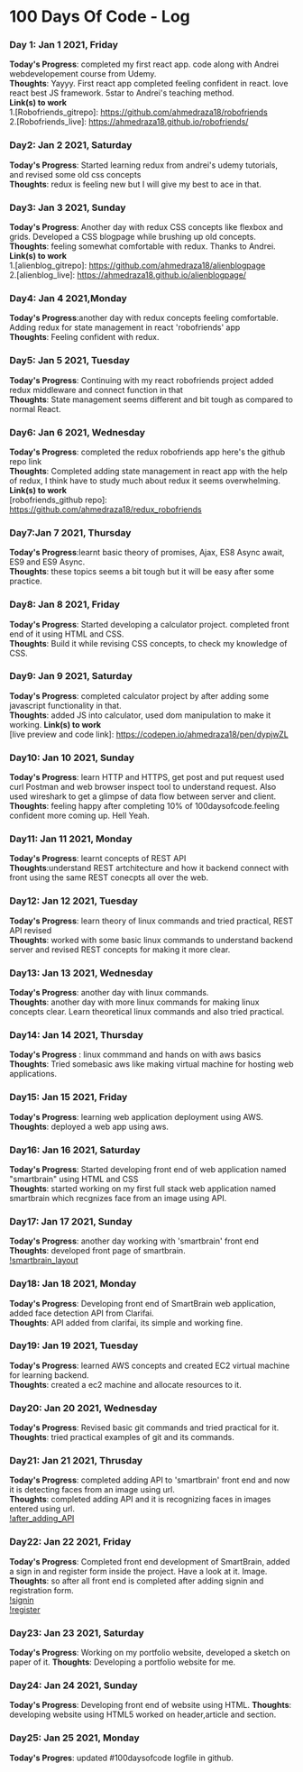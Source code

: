 # 100 Days Of Code - Log

### Day 1: Jan 1 2021, Friday
**Today's Progress**: completed my first react app. code along with Andrei webdevelopement course from Udemy.<br />
**Thoughts**: Yayyy. First react app completed feeling confident in react. love react best JS framework. 5star to Andrei's teaching method.<br />
**Link(s) to work**<br />
1.[Robofriends_gitrepo]: https://github.com/ahmedraza18/robofriends<br />
2.[Robofriends_live]: https://ahmedraza18.github.io/robofriends/ <br />


### Day2: Jan 2 2021, Saturday
**Today's Progress**: Started learning redux from andrei's udemy tutorials, and revised some old css concepts<br />
**Thoughts**: redux is feeling new but I will give my best to ace in that.<br />


### Day3: Jan 3 2021, Sunday
**Today's Progress**: Another day with redux CSS concepts like flexbox and grids. Developed a CSS blogpage while brushing up old concepts.<br />
**Thoughts**: feeling somewhat comfortable with redux. Thanks to Andrei.<br />
**Link(s) to work**<br />
1.[alienblog_gitrepo]: https://github.com/ahmedraza18/alienblogpage <br />
2.[alienblog_live]: https://ahmedraza18.github.io/alienblogpage/ <br />


### Day4: Jan 4 2021,Monday
**Today's Progress**:another day with redux concepts feeling comfortable. Adding redux for state management in react 'robofriends' app <br />
**Thoughts**: Feeling confident with redux. <br />


### Day5: Jan 5 2021, Tuesday
**Today's Progress**: Continuing with my react robofriends project added redux middleware and connect function in that <br />
**Thoughts**: State management seems different and bit tough as compared to normal React. <br />

### Day6: Jan 6 2021, Wednesday
**Today's Progress**: completed the redux robofriends app here's the github repo link <br />
**Thoughts**: Completed adding state management in react app with the help of redux, I think have to study much about redux it seems overwhelming. <br />
**Link(s) to work** <br />
[robofriends_github repo]: https://github.com/ahmedraza18/redux_robofriends <br />

### Day7:Jan 7 2021, Thursday
**Today's Progress**:learnt basic theory of promises, Ajax, ES8 Async await, ES9 and ES9 Async. <br />
**Thoughts**: these topics seems a bit tough but it will be easy after some practice. <br />

### Day8: Jan 8 2021, Friday
**Today's Progress**: Started developing a calculator project. completed front end of it using HTML and CSS.<br />
**Thoughts**: Build it while revising CSS concepts, to check my knowledge of CSS.<br />

### Day9: Jan 9 2021, Saturday
**Today's Progress**: completed calculator project by after adding some javascript functionality in that. <br />
**Thoughts**: added JS into calculator, used dom manipulation to make it working.
**Link(s) to work** <br />
[live preview and code link]: https://codepen.io/ahmedraza18/pen/dypjwZL <br />

### Day10: Jan 10 2021, Sunday
**Today's Progress**:  learn HTTP and HTTPS, get post and put request used curl  Postman and web browser inspect tool to understand request. Also used wireshark to get a glimpse of data flow between server and client. <br />
**Thoughts**: feeling happy after completing 10% of 100daysofcode.feeling confident more coming up. Hell Yeah. <br />

### Day11: Jan 11 2021, Monday
**Today's Progress**: learnt concepts of REST API <br />
**Thoughts**:understand REST artchitecture and how it backend connect with front using the same REST conecpts all over the web. <br />

### Day12: Jan 12 2021, Tuesday
**Today's Progress**: learn theory of  linux commands and tried practical, REST API revised <br />
**Thoughts**: worked with some basic linux commands to understand backend server and revised REST concepts for making it more clear. <br />

### Day13: Jan 13 2021, Wednesday
**Today's Progress**: another day with linux commands. <br />
**Thoughts**: another day with more linux commands for making linux concepts clear. Learn theoretical linux commands and also tried practical. <br />

### Day14: Jan 14 2021, Thursday
**Today's Progress** : linux commmand and hands on with aws basics <br />
**Thoughts**: Tried somebasic aws like making virtual machine for hosting web applications. <br />

### Day15: Jan 15 2021, Friday
**Today's Progress**: learning web application deployment using AWS. <br />
**Thoughts**: deployed a web app using aws.  <br />

### Day16: Jan 16 2021, Saturday
**Today's Progress**: Started developing front end of web application named "smartbrain" using HTML and CSS <br />
**Thoughts**: started working on my first full stack web application named smartbrain which recgnizes face from an image using API.  <br />

### Day17: Jan 17 2021, Sunday
**Today's Progress**: another day working with 'smartbrain' front end <br />
**Thoughts**: developed front page of smartbrain.  <br />
[!smartbrain_layout](https://pbs.twimg.com/media/EsB8dT5XIA8BO33?format=jpg&name=large) <br />

### Day18: Jan 18 2021, Monday
**Today's Progress**: Developing front end of SmartBrain web application, added face detection API from Clarifai. <br />
**Thoughts**: API added from clarifai, its simple and working fine. <br />

### Day19: Jan 19 2021, Tuesday
**Today's Progress**:  learned AWS concepts and created EC2 virtual machine for learning backend. <br />
**Thoughts**: created a ec2 machine and allocate resources to it. <br />

### Day20: Jan 20 2021, Wednesday
**Today's Progress**: Revised basic git commands and tried practical for it. <br  />
**Thoughts**: tried practical examples of git and its commands. <br />

### Day21: Jan 21 2021, Thrusday
**Today's Progress**: completed adding API to 'smartbrain' front end and now it is detecting faces from an image using url. <br />
**Thoughts**: completed adding API and it is recognizing faces in images entered using url. <br />
[!after_adding_API](https://pbs.twimg.com/media/EsWf3T4WMAM-wyu?format=jpg&name=large) <br />

### Day22: Jan 22 2021, Friday
**Today's Progress**: Completed front end development of SmartBrain, added a sign in and register form inside the project. Have a look at it.
Image. <br />
**Thoughts**: so after all front end is completed after adding signin and registration form.<br/>
[!signin](https://twitter.com/ahmedr__7/status/1353029389034913793/photo/1) <br />
[!register](https://twitter.com/ahmedr__7/status/1353029389034913793/photo/2) <br />

### Day23: Jan 23 2021, Saturday
**Today's Progress**: Working on my portfolio website, developed a sketch on paper of it.
**Thoughts**: Developing a portfolio website for me.

### Day24: Jan 24 2021, Sunday
**Today's Progress**: Developing front end of website using HTML.
**Thoughts**: developing website using HTML5 worked on header,article and section.

### Day25: Jan 25 2021, Monday
**Today's Progres**: updated #100daysofcode logfile in github.







